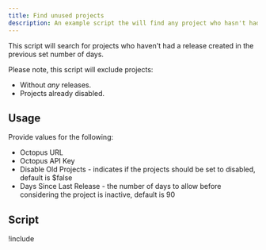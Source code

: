 ```yaml
---
title: Find unused projects
description: An example script the will find any project who hasn't had a release created in the previous days
---
```


This script will search for projects who haven't had a release created in the previous set number of days.

Please note, this script will exclude projects:
- Without _any_ releases.
- Projects already disabled.

## Usage

Provide values for the following:
- Octopus URL
- Octopus API Key
- Disable Old Projects - indicates if the projects should be set to disabled, default is $false
- Days Since Last Release - the number of days to allow before considering the project is inactive, default is 90

## Script

!include <find-unused-projects>